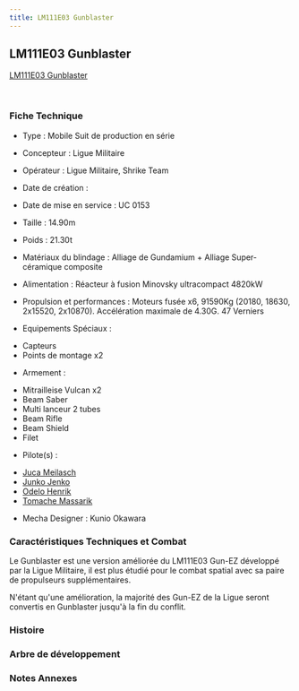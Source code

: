 ```yaml
---
title: LM111E03 Gunblaster
---
```


LM111E03 Gunblaster
-------------------





[LM111E03 Gunblaster](javascript:change_image_m('images/stories/saga/vgundam/mechas/ligue/lm111e03.png');)

 

### Fiche Technique


- Type : Mobile Suit de production en série
  
- Concepteur : Ligue Militaire
  
- Opérateur : Ligue Militaire, Shrike Team
  
- Date de création : 
  
- Date de mise en service : UC 0153
  
- Taille : 14.90m
  
- Poids : 21.30t
  
- Matériaux du blindage : Alliage de Gundamium + Alliage Super-céramique composite
  
- Alimentation : Réacteur à fusion Minovsky ultracompact 4820kW
  
- Propulsion et performances : Moteurs fusée x6, 91590Kg (20180, 18630, 2x15520, 2x10870). Accélération maximale de 4.30G. 47 Verniers
  
- Equipements Spéciaux :


* Capteurs
* Points de montage x2


- Armement :


* Mitrailleise Vulcan x2
* Beam Saber
* Multi lanceur 2 tubes
* Beam Rifle
* Beam Shield
* Filet


- Pilote(s) : 
* [Juca Meilasch](uc/victory-gundam/juca-meilasch.html)
* [Junko Jenko](uc/victory-gundam/junko-jenko.html)
* [Odelo Henrik](uc/victory-gundam/odelo-henrik.html)
* [Tomache Massarik](uc/victory-gundam/tomache-massarik.html)





- Mecha Designer : Kunio Okawara


### Caractéristiques Techniques et Combat


Le Gunblaster est une version améliorée du LM111E03 Gun-EZ développé par la Ligue Militaire, il est plus étudié pour le combat spatial avec sa paire de propulseurs supplémentaires.


N'étant qu'une amélioration, la majorité des Gun-EZ de la Ligue seront convertis en Gunblaster jusqu'à la fin du conflit.


### Histoire


### Arbre de développement


### Notes Annexes



